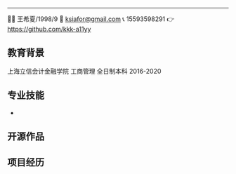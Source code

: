 ------
👩‍💻 王希夏/1998/9                            📧 ksiafor@gmail.com
📞 15593598291                             👉️ https://github.com/kkk-a11yy

教育背景
------
上海立信会计金融学院           工商管理               全日制本科             2016-2020

专业技能
------
- 

开源作品
------

项目经历
------

